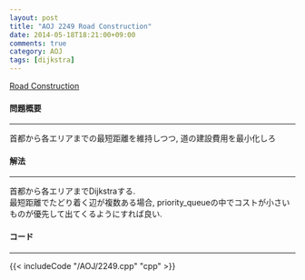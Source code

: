 ```yaml
---
layout: post
title: "AOJ 2249 Road Construction"
date: 2014-05-18T18:21:00+09:00
comments: true
category: AOJ
tags: [dijkstra]
---
```


[Road Construction](http://judge.u-aizu.ac.jp/onlinejudge/description.jsp?id=2249)

#### 問題概要

****

首都から各エリアまでの最短距離を維持しつつ, 道の建設費用を最小化しろ

#### 解法

****

首都から各エリアまでDijkstraする.  
最短距離でたどり着く辺が複数ある場合, priority_queueの中でコストが小さいものが優先して出てくるようにすれば良い.

#### コード

****

{{< includeCode "/AOJ/2249.cpp" "cpp" >}}
